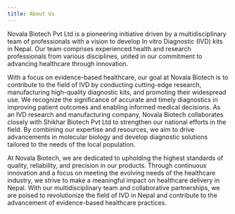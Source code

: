 ```yaml
---
title: About Us
---
```


Novala Biotech Pvt Ltd is a pioneering initiative driven by a multidisciplinary team of professionals with a vision to develop In vitro Diagnostic (IVD) kits in Nepal. Our team comprises experienced health and research professionals from various disciplines, united in our commitment to advancing healthcare through innovation.

With a focus on evidence-based healthcare, our goal at Novala Biotech is to contribute to the field of IVD by conducting cutting-edge research, manufacturing high-quality diagnostic kits, and promoting their widespread use. We recognize the significance of accurate and timely diagnostics in improving patient outcomes and enabling informed medical decisions.
As an IVD research and manufacturing company, Novala Biotech collaborates closely with Shikhar Biotech Pvt Ltd to strengthen our national efforts in the field. By combining our expertise and resources, we aim to drive advancements in molecular biology and develop diagnostic solutions tailored to the needs of the local population.

At Novala Biotech, we are dedicated to upholding the highest standards of quality, reliability, and precision in our products. Through continuous innovation and a focus on meeting the evolving needs of the healthcare industry, we strive to make a meaningful impact on healthcare delivery in Nepal.
With our multidisciplinary team and collaborative partnerships, we are poised to revolutionize the field of IVD in Nepal and contribute to the advancement of evidence-based healthcare practices.
